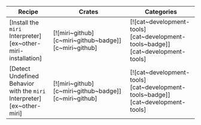 | Recipe | Crates | Categories |
|--------|--------|------------|
| [Install the `miri` Interpreter][ex~other-miri-installation] | [![miri~github][c~miri~github~badge]][c~miri~github] | [![cat~development-tools][cat~development-tools~badge]][cat~development-tools] |
| [Detect Undefined Behavior with the `miri` Interpreter][ex~other-miri] | [![miri~github][c~miri~github~badge]][c~miri~github] | [![cat~development-tools][cat~development-tools~badge]][cat~development-tools] |
